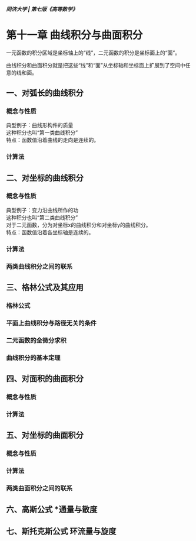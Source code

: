 ##### 同济大学 | 第七版《高等数学》
# 第十一章 曲线积分与曲面积分
一元函数的积分区域是坐标轴上的“线”，二元函数的积分是坐标面上的“面”。

曲线积分和曲面积分就是把这些“线”和“面”从坐标轴和坐标面上扩展到了空间中任意的线和面。

## 一、对弧长的曲线积分
### 概念与性质
典型例子：曲线形构件的质量  
这种积分也叫“第一类曲线积分”  
特点：函数值沿着曲线的走向是连续的。
### 计算法

## 二、对坐标的曲线积分
### 概念与性质
典型例子：变力沿曲线所作的功  
这种积分也叫“第二类曲线积分”  
对于二元函数，分为对坐标x的曲线积分和对坐标y的曲线积分。  
特点：函数值沿着各坐标轴是连续的。
### 计算法

### 两类曲线积分之间的联系

## 三、格林公式及其应用
### 格林公式

### 平面上曲线积分与路径无关的条件

### 二元函数的全微分求积

### 曲线积分的基本定理

## 四、对面积的曲面积分
### 概念与性质

### 计算法

## 五、对坐标的曲面积分
### 概念与性质

### 计算法

### 两类曲面积分之间的联系

## 六、高斯公式 *通量与散度

## 七、斯托克斯公式 环流量与旋度